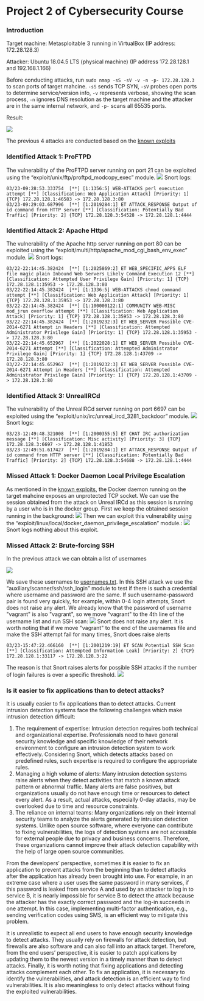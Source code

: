 # Project 2 of Cybersecurity Course

### Introduction
Target machine: Metasploitable 3 running in VirtualBox (IP address: 172.28.128.3)

Attacker: Ubuntu 18.04.5 LTS (physical machine) (IP address 172.28.128.1 and 192.168.1.166)

Before conducting attacks, run `sudo nmap -sS -sV -v -n -p- 172.28.128.3` to scan ports of target mahcine. `-sS` sends TCP SYN, `-sV` probes open ports to determine service/version info, `-v` represents verbose, showing the scan process, `-n` ignores DNS resolution as the target machine and the attacker are in the same internal network, and `-p-` scans all 65535 ports.

Result:

![](https://github.com/yumoL/cybersecurity-project2/blob/main/images/open_port.png)

The previous 4 attacks are conducted based on the [known exploits](https://stuffwithaurum.com/2020/04/17/metasploitable-3-linux-an-exploitation-guide/)
### Identified Attack 1: ProFTPD
The vulnerability of the ProFTPD server running on port 21 can be exploited using the “exploit/unix/ftp/proftpd_modcopy_exec” module.
![](https://github.com/yumoL/cybersecurity-project2/blob/main/images/ftp-exploit.png)
Snort logs:
```
03/23-09:28:53.333754  [**] [1:1356:5] WEB-ATTACKS perl execution attempt [**] [Classification: Web Application Attack] [Priority: 1] {TCP} 172.28.128.1:46583 -> 172.28.128.3:80
03/23-09:29:03.687996  [**] [1:2019284:1] ET ATTACK_RESPONSE Output of id command from HTTP server [**] [Classification: Potentially Bad Traffic] [Priority: 2] {TCP} 172.28.128.3:54528 -> 172.28.128.1:4444
```

### Identified Attack 2: Apache Httpd
The vulnerability of the Apache http server running on port 80 can be exploited using the “exploit/multi/http/apache_mod_cgi_bash_env_exec” module.
![](https://github.com/yumoL/cybersecurity-project2/blob/main/images/apache-exploit.png)
Snort logs:
```
03/22-22:14:45.382424  [**] [1:2025869:2] ET WEB_SPECIFIC_APPS ELF file magic plain Inbound Web Servers Likely Command Execution 12 [**] [Classification: Attempted User Privilege Gain] [Priority: 1] {TCP} 172.28.128.1:35953 -> 172.28.128.3:80
03/22-22:14:45.382424  [**] [1:1336:5] WEB-ATTACKS chmod command attempt [**] [Classification: Web Application Attack] [Priority: 1] {TCP} 172.28.128.1:35953 -> 172.28.128.3:80
03/22-22:14:45.382424  [**] [1:100000122:1] COMMUNITY WEB-MISC mod_jrun overflow attempt [**] [Classification: Web Application Attack] [Priority: 1] {TCP} 172.28.128.1:35953 -> 172.28.128.3:80
03/22-22:14:45.382424  [**] [1:2019232:3] ET WEB_SERVER Possible CVE-2014-6271 Attempt in Headers [**] [Classification: Attempted Administrator Privilege Gain] [Priority: 1] {TCP} 172.28.128.1:35953 -> 172.28.128.3:80
03/22-22:14:45.652967  [**] [1:2022028:1] ET WEB_SERVER Possible CVE-2014-6271 Attempt [**] [Classification: Attempted Administrator Privilege Gain] [Priority: 1] {TCP} 172.28.128.1:43709 -> 172.28.128.3:80
03/22-22:14:45.652967  [**] [1:2019232:3] ET WEB_SERVER Possible CVE-2014-6271 Attempt in Headers [**] [Classification: Attempted Administrator Privilege Gain] [Priority: 1] {TCP} 172.28.128.1:43709 -> 172.28.128.3:80
```

### Identified Attack 3: UnrealIRCd
The vulnerability of the UnrealIRCd server running on port 6697 can be exploited using the “exploit/unix/irc/unreal_ircd_3281_backdoor” module.
![](https://github.com/yumoL/cybersecurity-project2/blob/main/images/ircd-exploit.png)
Snort logs:
```
03/23-12:49:48.321008  [**] [1:2000355:5] ET CHAT IRC authorization message [**] [Classification: Misc activity] [Priority: 3] {TCP} 172.28.128.3:6697 -> 172.28.128.1:41853
03/23-12:49:51.617427  [**] [1:2019284:1] ET ATTACK_RESPONSE Output of id command from HTTP server [**] [Classification: Potentially Bad Traffic] [Priority: 2] {TCP} 172.28.128.3:54688 -> 172.28.128.1:4444
```
### Missed Attack 1: Docker Daemon Local Privilege Escalation
As mentioned in the [known exploits](https://stuffwithaurum.com/2020/04/17/metasploitable-3-linux-an-exploitation-guide/), the Docker daemon running on the target mahcine exposes an unprotected TCP socket. We can use the session obtained from the attack on Unreal IRCd as this session is running by a user who is in the docker group. First we keep the obtained session running in the background:
![](https://github.com/yumoL/cybersecurity-project2/blob/main/images/ircd-background.png)
Then we can exploit this vulnerability using the “exploit/linux/local/docker_daemon_privilege_escalation” module.:
![](https://github.com/yumoL/cybersecurity-project2/blob/main/images/docker-exploit.png)
Snort logs nothing about this exploit.

### Missed Attack 2: Brute-forcing SSH
In the previous attack we can obtain a list of usernames

![](https://github.com/yumoL/cybersecurity-project2/blob/main/images/usernames.png)

We save these usernames to [usernames.txt](https://github.com/yumoL/cybersecurity-project2/blob/main/usernames.txt). In this SSH attack we use the “auxiliary/scanner/ssh/ssh_login” module to test if there is such a credential where username and password are the same. If such username-password pair is found very quickly, for example, within 0-4 login attempts, Snort does not raise any alert. We already know that the password of username "vagrant" is also "vagrant", so we move "vagrant" to the 4th line of the username list and run SSH scan:
![](https://github.com/yumoL/cybersecurity-project2/blob/main/images/ssh-exploit.png)
Snort does not raise any alert.
It is worth noting that if we move "vagrant" to the end of the usernames file and make the SSH attempt fail for many times, Snort does raise alerts
```
03/23-15:47:22.466160  [**] [1:2001219:19] ET SCAN Potential SSH Scan [**] [Classification: Attempted Information Leak] [Priority: 2] {TCP} 172.28.128.1:33117 -> 172.28.128.3:22
```
The reason is that Snort raises alerts for possible SSH attacks if the number of login failures is over a specific threshold.
![](https://github.com/yumoL/cybersecurity-project2/blob/main/images/ssh-rules.png)

### Is it easier to fix applications than to detect attacks?

It is usually easier to fix applications than to detect attacks. Current intrusion detection systems face the following challenges which make intrusion detection difficult:

1) The requirement of expertise: Intrusion detection requires both technical and organizational expertise. Professionals need to have general security knowledge and specific knowledge of their network environment to configure an intrusion detection system to work effectively. Considering Snort, which detects attacks based on predefined rules, such expertise is required to configure the appropriate rules. 
2) Managing a high volume of alerts: Many intrusion detection systems raise alerts when they detect activities that match a known attack pattern or abnormal traffic. Many alerts are false positives, but organizations usually do not have enough time or resources to detect every alert. As a result, actual attacks, especially 0-day attacks, may be overlooked due to time and resource constraints. 
3) The reliance on internal teams: Many organizations rely on their internal security teams to analyze the alerts generated by intrusion detection systems. Unlike open source software, where everyone can contribute to fixing vulnerabilities, the logs of detection systems are not accessible for external people due to privacy and business concerns. Therefore, these organizations cannot improve their attack detection capability with the help of large open source communities.
 
From the developers’ perspective, sometimes it is easier to fix an application to prevent attacks from the beginning than to detect attacks after the application has already been brought into use. For example, in an extreme case where a user uses the same password in many services, if this password is leaked from service A and used by an attacker to log in to service B, it is nearly impossible for service B to detect the attack because the attacker has the exactly correct password and the log-in succeeds in one attempt. In this case, implementing multi-factor authentication, e.g., sending verification codes using SMS, is an efficient way to mitigate this problem. 

It is unrealistic to expect all end users to have enough security knowledge to detect attacks. They usually rely on firewalls for attack detection, but firewalls are also software and can also fall into an attack target. Therefore, from the end users’ perspective, it is easier to patch applications by updating them to the newest version in a timely manner than to detect attacks. 
Finally, it is worth noting that fixing applications and detecting attacks complement each other. To fix an application, it is necessary to identify the vulnerabilities, and attack detection is an efficient way to find vulnerabilities. It is also meaningless to only detect attacks without fixing the exploited vulnerabilities.  





